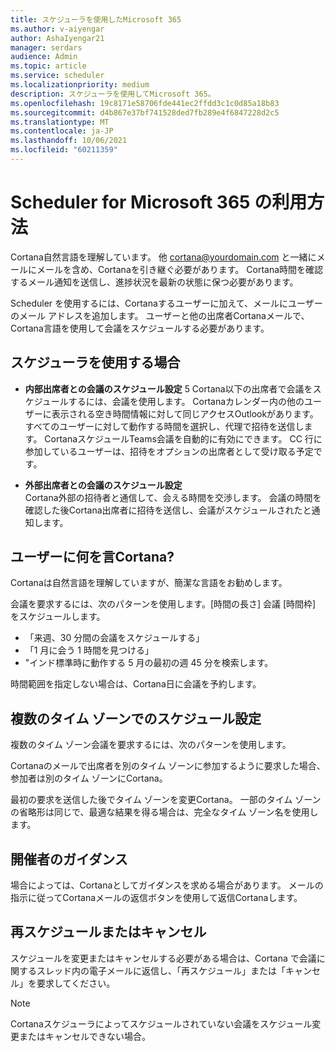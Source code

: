 ```yaml
---
title: スケジューラを使用したMicrosoft 365
ms.author: v-aiyengar
author: AshaIyengar21
manager: serdars
audience: Admin
ms.topic: article
ms.service: scheduler
ms.localizationpriority: medium
description: スケジューラを使用してMicrosoft 365。
ms.openlocfilehash: 19c8171e58706fde441ec2ffdd3c1c0d85a18b83
ms.sourcegitcommit: d4b867e37bf741528ded7fb289e4f6847228d2c5
ms.translationtype: MT
ms.contentlocale: ja-JP
ms.lasthandoff: 10/06/2021
ms.locfileid: "60211359"
---
```

# <a name="how-to-use-scheduler-for-microsoft-365"></a>Scheduler for Microsoft 365 の利用方法

Cortana自然言語を理解しています。 他 cortana@yourdomain.com と一緒にメールにメールを含め、Cortanaを引き継ぐ必要があります。 Cortana時間を確認するメール通知を送信し、進捗状況を最新の状態に保つ必要があります。

Scheduler を使用するには、Cortanaするユーザーに加えて、メールにユーザーのメール アドレスを追加します。 ユーザーと他の出席者Cortanaメールで、Cortana言語を使用して会議をスケジュールする必要があります。  

## <a name="when-to-use-scheduler"></a>スケジューラを使用する場合

- **内部出席者との会議のスケジュール設定** 5 Cortana以下の出席者で会議をスケジュールするには、会議を使用します。 Cortanaカレンダー内の他のユーザーに表示される空き時間情報に対して同じアクセスOutlookがあります。 すべてのユーザーに対して動作する時間を選択し、代理で招待を送信します。 CortanaスケジュールTeams会議を自動的に有効にできます。 CC 行に参加しているユーザーは、招待をオプションの出席者として受け取る予定です。  

- **外部出席者との会議のスケジュール設定**  
Cortana外部の招待者と通信して、会える時間を交渉します。 会議の時間を確認した後Cortana出席者に招待を送信し、会議がスケジュールされたと通知します。

## <a name="what-to-say-to-cortana"></a>ユーザーに何を言Cortana?

Cortanaは自然言語を理解していますが、簡潔な言語をお勧めします。 

会議を要求するには、次のパターンを使用します。[時間の長さ] 会議 [時間枠] をスケジュールします。  

- 「来週、30 分間の会議をスケジュールする」  
- 「1 月に会う 1 時間を見つける」 
- "インド標準時に動作する 5 月の最初の週 45 分を検索します。 

時間範囲を指定しない場合は、Cortana日に会議を予約します。

## <a name="scheduling-across-multiple-time-zones"></a>複数のタイム ゾーンでのスケジュール設定

複数のタイム ゾーン会議を要求するには、次のパターンを使用します。 

Cortanaのメールで出席者を別のタイム ゾーンに参加するように要求した場合、参加者は別のタイム ゾーンにCortana。  

最初の要求を送信した後でタイム ゾーンを変更Cortana。 一部のタイム ゾーンの省略形は同じで、最適な結果を得る場合は、完全なタイム ゾーン名を使用します。  

## <a name="organizer-guidance"></a>開催者のガイダンス

場合によっては、Cortanaとしてガイダンスを求める場合があります。 メールの指示に従ってCortanaメールの返信ボタンを使用して返信Cortanaします。

## <a name="reschedule-or-cancel"></a>再スケジュールまたはキャンセル

スケジュールを変更またはキャンセルする必要がある場合は、Cortana で会議に関するスレッド内の電子メールに返信し、「再スケジュール」または「キャンセル」を要求してください。 

> [!NOTE]
> Cortanaスケジューラによってスケジュールされていない会議をスケジュール変更またはキャンセルできない場合。  
